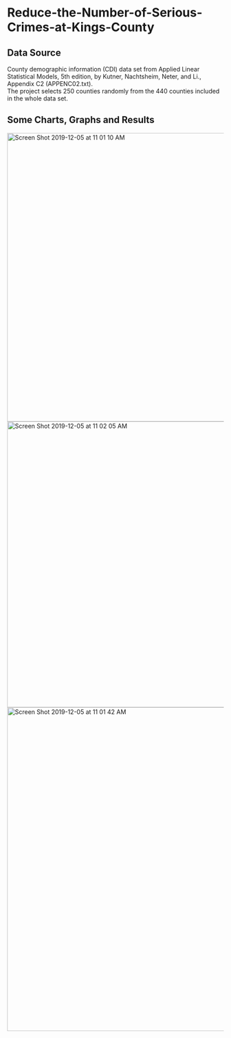 # Reduce-the-Number-of-Serious-Crimes-at-Kings-County

## Data Source  
County demographic information (CDI) data set from Applied Linear Statistical Models, 5th edition, by Kutner, Nachtsheim, Neter, and Li., Appendix C2 (APPENC02.txt).   
The project selects 250 counties randomly from the 440 counties included in the whole data set.     

## Some Charts, Graphs and Results   

<img width="671" alt="Screen Shot 2019-12-05 at 11 01 10 AM" src="https://user-images.githubusercontent.com/46551284/70252071-b7fe3680-174e-11ea-8dc4-79b6db521d70.png">
<img width="665" alt="Screen Shot 2019-12-05 at 11 02 05 AM" src="https://user-images.githubusercontent.com/46551284/70252075-b92f6380-174e-11ea-8cf9-83808ab84177.png">
<img width="753" alt="Screen Shot 2019-12-05 at 11 01 42 AM" src="https://user-images.githubusercontent.com/46551284/70252078-ba609080-174e-11ea-838b-fc0b6c963a65.png">
